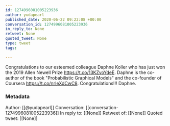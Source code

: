 ```yaml
---
id: 1274996081005223936
author: yudapearl
published_date: 2020-06-22 09:22:08 +00:00
conversation_id: 1274996081005223936
in_reply_to: None
retweet: None
quoted_tweet: None
type: tweet
tags:

---
```


Congratulations to our esteemed colleague Daphne Koller who has just won the 2019 Allen Newell Prize https://t.co/13KZvoYdeE. Daphne is the co-author of the book "Probabilistic Graphical Models" and the co-founder of Coursera https://t.co/nrIeXdCwC8.
Congratulations!!! Daphne.

### Metadata

Author: [[@yudapearl]]
Conversation: [[conversation-1274996081005223936]]
In reply to: [[None]]
Retweet of: [[None]]
Quoted tweet: [[None]]

